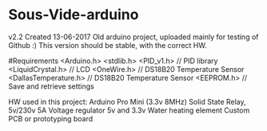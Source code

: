 # Sous-Vide-arduino
v2.2
Created 13-06-2017
Old arduino project, uploaded mainly for testing of Github :)
This version should be stable, with the correct HW.

#Requirements
<Arduino.h>
<stdlib.h>
<PID_v1.h> // PID library
<LiquidCrystal.h>	// LCD
<OneWire.h>  // DS18B20 Temperature Sensor
<DallasTemperature.h>  // DS18B20 Temperature Sensor
<EEPROM.h> // Save and retrieve settings

HW used in this project:
Arduino Pro Mini (3.3v 8MHz) 
Solid State Relay, 5v/230v 5A
Voltage regulator 5v and 3.3v
Water heating element
Custom PCB or prototyping board

